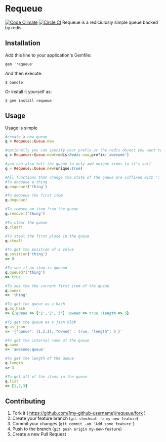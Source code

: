 # Requeue
[![Code Climate](https://codeclimate.com/github/lumoslabs/requeue.png)](https://codeclimate.com/github/lumoslabs/requeue)
[![Circle CI](https://circleci.com/gh/lumoslabs/requeue.png)](https://circleci.com/gh/lumoslabs/requeue)
Requeue is a rediciulosly simple queue backed by redis.

## Installation

Add this line to your application's Gemfile:

    gem 'requeue'

And then execute:

    $ bundle

Or install it yourself as:

    $ gem install requeue

## Usage

Usage is simple
```ruby
#create a new queue 
q = Requeue::Queue.new

#optionally you can specify your prefix or the redis object you want to use
q = Requeue::Queue.new(redis:Redis.new,prefix:'awesome')

#you can also tell the queue to only add unique items to it's self
q = Requeue::Queue.new(unique:true)

#All functions that change the state of the queue are suffixed with '!'
#To enqueue a thing
q.enqueue!('thing')

#To dequeue the first item 
q.dequeue!

#To remove an item from the queue
q.remove!('thing')

#To clear the queue
q.clear!

#To steal the first place in the queue 
q.steal!

#To get the position of a value
q.position('thing') 
=> 0

#To see if an item is queued
q.queued?('thing') 
=> true

#To see the the current first item of the queue
q.owner 
=> 'thing'

#To get the queue as a hash 
q.as_hash
=> {:queue => ['1','2','3'] :owned => true :length => 3}

#To get the queue as a json blob
q.as_json
=> '{"queue": [1,2,3], "owned" : true, "length": 3 }'

#To get the internal name of the queue
q.name
=> 'awesome:queue'

#To get the length of the queue
q.length
=> 3

#To get all of the items in the queue
q.list
=> [1,2,3]
```

## Contributing

1. Fork it ( https://github.com/[my-github-username]/requeue/fork )
2. Create your feature branch (`git checkout -b my-new-feature`)
3. Commit your changes (`git commit -am 'Add some feature'`)
4. Push to the branch (`git push origin my-new-feature`)
5. Create a new Pull Request
